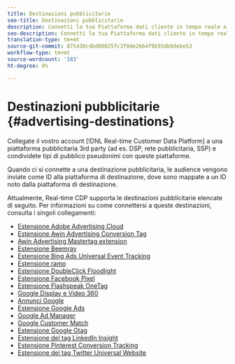 ```yaml
---
title: Destinazioni pubblicitarie
seo-title: Destinazioni pubblicitarie
description: Connetti la tua Piattaforma dati cliente in tempo reale a una piattaforma pubblicitaria 3rd-party (ad es. DSP, rete pubblicitaria, SSP) e condividi tipi di pubblico pseudonimi con queste piattaforme.
seo-description: Connetti la tua Piattaforma dati cliente in tempo reale a una piattaforma pubblicitaria 3rd-party (ad es. DSP, rete pubblicitaria, SSP) e condividi tipi di pubblico pseudonimi con queste piattaforme.
translation-type: tm+mt
source-git-commit: 875430cdbd80025fc3f0de2664f9b55db0debe53
workflow-type: tm+mt
source-wordcount: '183'
ht-degree: 0%

---
```



# Destinazioni pubblicitarie {#advertising-destinations}

Collegate il vostro account [!DNL Real-time Customer Data Platform] a una piattaforma pubblicitaria 3rd party (ad es. DSP, rete pubblicitaria, SSP) e condividete tipi di pubblico pseudonimi con queste piattaforme.

Quando ci si connette a una destinazione pubblicitaria, le audience vengono inviate come ID alla piattaforma di destinazione, dove sono mappate a un ID noto dalla piattaforma di destinazione.

Attualmente, Real-time CDP supporta le destinazioni pubblicitarie elencate di seguito. Per informazioni su come connettersi a queste destinazioni, consulta i singoli collegamenti:

* [Estensione Adobe Advertising Cloud](/help/rtcdp/destinations/adobe-advertising-cloud-extension.md)
* [Estensione Awin Advertising Conversion Tag](/help/rtcdp/destinations/awin-conversiontag-extension.md)
* [Awin Advertising Mastertag extension](/help/rtcdp/destinations/awin-mastertag-extension.md)
* [Estensione Beemray](beemray-extension.md)
* [Estensione Bing Ads Universal Event Tracking](/help/rtcdp/destinations/bing-ads-extension.md)
* [Estensione ramo](/help/rtcdp/destinations/branch-extension.md)
* [Estensione DoubleClick Floodlight](/help/rtcdp/destinations/doubleclick-floodlight-extension.md)
* [Estensione Facebook Pixel](/help/rtcdp/destinations/facebook-pixel-extension.md)
* [Estensione Flashspeak OneTag](/help/rtcdp/destinations/flashtalking-extension.md)
* [Google Display e Video 360](/help/rtcdp/destinations/google-dv360-destination.md)
* [Annunci Google](/help/rtcdp/destinations/google-ads-destination.md)
* [Estensione Google Ads](/help/rtcdp/destinations/google-ads-extension.md)
* [Google Ad Manager](/help/rtcdp/destinations/google-ad-manager-destination.md)
* [Google Customer Match](/help/rtcdp/destinations/google-customer-match-destination.md)
* [Estensione Google Gtag](/help/rtcdp/destinations/gtag-advertising-extension.md)
* [Estensione del tag LinkedIn Insight](linkedin-extension.md)
* [Estensione Pinterest Conversion Tracking](pinterest-extension.md)
* [Estensione dei tag Twitter Universal Website](twitter-uwt-extension.md)

